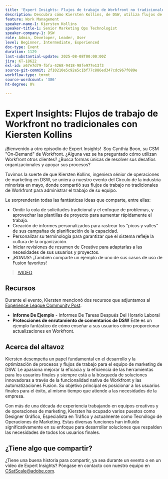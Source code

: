 ```yaml
---
title: 'Expert Insights: Flujos de trabajo de Workfront no tradicionales con Kiersten Kollins'
description: Descubra cómo Kiersten Kollins, de DSW, utiliza flujos de trabajo de Adobe Workfront no tradicionales, informes personalizados y automatizaciones Fusion para optimizar las operaciones de marketing y aumentar la eficacia del equipo.
feature: Work Management
speaker-name-1: Kiersten Kollins
speaker-title-1: Senior Marketing Ops Technologist
speaker-company-1: DSW
role: Admin, Developer, Leader, User
level: Beginner, Intermediate, Experienced
doc-type: Event
duration: 1129
last-substantial-update: 2025-08-08T00:00:00Z
jira: KT-18622
exl-id: a67e7d79-fbfa-4268-9418-98fe977e13f3
source-git-commit: 2f10210e5c92e5c1bf77c886ed347cdc967f089e
workflow-type: tm+mt
source-wordcount: '386'
ht-degree: 0%

---
```


# Expert Insights: Flujos de trabajo de Workfront no tradicionales con Kiersten Kollins

¡Bienvenido a otro episodio de Expert Insights!  Soy Cynthia Boon, su CSM &quot;On-Demand&quot; de Workfront. ¿Alguna vez se ha preguntado cómo utilizan Workfront otros clientes? ¿Busca formas únicas de resolver sus desafíos organizacionales y apoyar sus procesos?  

Tuvimos la suerte de que Kiersten Kollins, ingeniera sénior de operaciones de marketing en DSW, se uniera a nuestro evento del Círculo de la industria minorista en mayo, donde compartió sus flujos de trabajo no tradicionales de Workfront para administrar el trabajo de su equipo.  

Le sorprenderán todas las fantásticas ideas que comparte, entre ellas: 

* Omitir la cola de solicitudes tradicional y el enfoque de problemas, y aprovechar las plantillas de proyecto para aumentar rápidamente el trabajo. 
* Creación de informes personalizados para rastrear los &quot;picos y valles&quot; de sus campañas de planificación de la capacidad. 
* Personalizar su terminología para garantizar que el sistema refleje la cultura de la organización. 
* Iniciar revisiones de resumen de Creative para adaptarlas a las necesidades de sus usuarios y proyectos. 
* *¡BONUS!*: ¡También comparte un ejemplo de uno de sus casos de uso de Fusion favoritos!

>[!VIDEO](https://video.tv.adobe.com/v/3469900/?learn=on&enablevpops)

## Recursos

Durante el evento, Kiersten mencionó dos recursos que adjuntamos al [Experience League Community Post](https://experienceleaguecommunities.adobe.com/t5/workfront-discussions/video-august-2024-workfront-expert-insights-non-traditional/td-p/694315?profile.language=es).
* **Informe De Ejemplo** - Informes De Tareas Después Del Horario Laboral 
* **Protecciones de enrutamiento de comentarios de DSW** Este es un ejemplo fantástico de cómo enseñar a sus usuarios cómo proporcionar actualizaciones en Workfront. 

## Acerca del altavoz 

Kiersten desempeña un papel fundamental en el desarrollo y la optimización de procesos y flujos de trabajo para el equipo de marketing de DSW. Le apasiona mejorar la eficacia y la eficiencia de las herramientas para los usuarios finales y siempre está a la búsqueda de soluciones innovadoras a través de la funcionalidad nativa de Workfront y las automatizaciones Fusion. Su objetivo principal es posicionar a los usuarios finales para el éxito, al mismo tiempo que atiende a las necesidades de la empresa.   

Con más de una década de experiencia trabajando en equipos creativos y de operaciones de marketing, Kiersten ha ocupado varios puestos como Designer Gráfico, Especialista en Tráfico y actualmente como Tecnólogo de Operaciones de Marketing. Estas diversas funciones han influido significativamente en su enfoque para desarrollar soluciones que respalden las necesidades de todos los usuarios finales. 

## ¿Tiene algo que compartir?

¿Tiene una buena historia para compartir, ya sea durante un evento o en un vídeo de Expert Insights? Póngase en contacto con nuestro equipo en [CSatScale@adobe.com](mailto:CSatScale@adobe.com).
